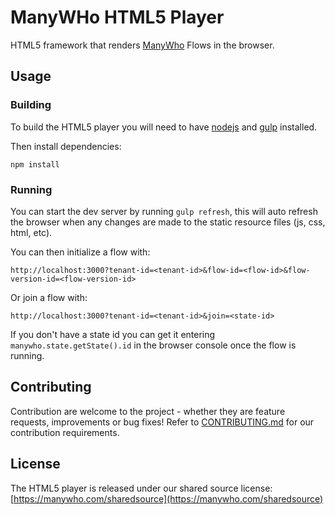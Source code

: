 # ManyWHo HTML5 Player

HTML5 framework that renders [ManyWho](https://manywho.com) Flows in the browser.

## Usage

### Building

To build the HTML5 player you will need to have [nodejs](http://nodejs.org/) and [gulp](http://gulpjs.com/) installed.

Then install dependencies:

```
npm install
```

### Running

You can start the dev server by running `gulp refresh`, this will auto refresh the browser when any changes are made to the static resource files (js, css, html, etc).

You can then initialize a flow with:
```
http://localhost:3000?tenant-id=<tenant-id>&flow-id=<flow-id>&flow-version-id=<flow-version-id>
```

Or join a flow with:
```
http://localhost:3000?tenant-id=<tenant-id>&join=<state-id>
```

If you don't have a state id you can get it entering `manywho.state.getState().id` in the browser console once the flow is running.

## Contributing

Contribution are welcome to the project - whether they are feature requests, improvements or bug fixes! Refer to 
[CONTRIBUTING.md](CONTRIBUTING.md) for our contribution requirements.

## License

The HTML5 player is released under our shared source license: [https://manywho.com/sharedsource](https://manywho.com/sharedsource)